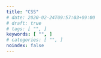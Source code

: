 ```yaml
---
title: "CSS"
# date: 2020-02-24T09:57:03+09:00
# draft: true
# tags: [ "", ]
keywords: [ "", ]
# categories: [ "", ]
noindex: false
---
```


